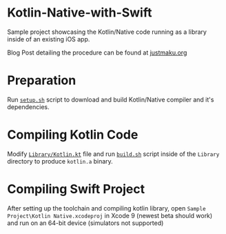 # Kotlin-Native-with-Swift
Sample project showcasing the Kotlin/Native code running as a library inside of an existing iOS app.

Blog Post detailing the procedure can be found at [justmaku.org](https://justmaku.org/2017-06-07-kotlin-on-ios)

# Preparation
Run [`setup.sh`](setup.sh) script to download and build Kotlin/Native compiler and it's dependencies.

# Compiling Kotlin Code
Modify [`Library/Kotlin.kt`](Library/Kotlin.kt) file and run [`build.sh`](Library/build.sh) script inside of the `Library` directory to produce `kotlin.a` binary.

# Compiling Swift Project
After setting up the toolchain and compiling kotlin library, open `Sample Project\Kotlin Native.xcodeproj` in Xcode 9 (newest beta should work) and run on an 64-bit device (simulators not supported)
